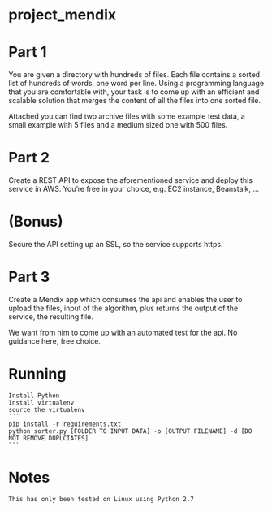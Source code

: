 # project_mendix


# Part 1

You are given a directory with hundreds of files. Each file contains a sorted list of hundreds of words, one word per line. Using a programming language that you are comfortable with, your task is to come up with an efficient and scalable solution that merges the content of all the files into one sorted file.

 

Attached you can find two archive files with some example test data, a small example with 5 files and a medium sized one with 500 files.

 

 

# Part 2

Create a REST API to expose the aforementioned service and deploy this service in AWS. You’re free in your choice, e.g. EC2 instance, Beanstalk, …

 

# (Bonus)
Secure the API setting up an SSL, so the service supports https.



 

# Part 3

Create a Mendix app which consumes the api and enables the user to upload the files, input of the algorithm, plus returns the output of the service, the resulting file.

We want from him to come up with an automated test for the api. No guidance here, free choice.


# Running
	Install Python
	Install virtualenv
	source the virtualenv	
	```
	pip install -r requirements.txt
	python sorter.py [FOLDER TO INPUT DATA] -o [OUTPUT FILENAME] -d [DO NOT REMOVE DUPLCIATES]
	```

# Notes
	This has only been tested on Linux using Python 2.7
